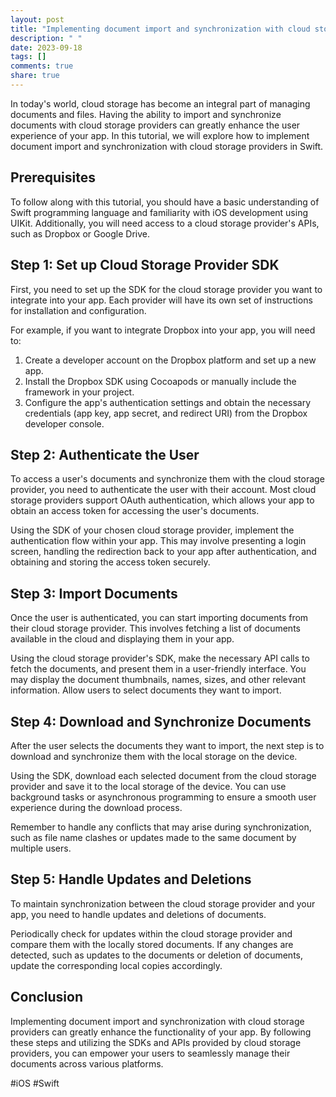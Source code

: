 ```yaml
---
layout: post
title: "Implementing document import and synchronization with cloud storage providers in Swift"
description: " "
date: 2023-09-18
tags: []
comments: true
share: true
---
```


In today's world, cloud storage has become an integral part of managing documents and files. Having the ability to import and synchronize documents with cloud storage providers can greatly enhance the user experience of your app. In this tutorial, we will explore how to implement document import and synchronization with cloud storage providers in Swift.

## Prerequisites
To follow along with this tutorial, you should have a basic understanding of Swift programming language and familiarity with iOS development using UIKit. Additionally, you will need access to a cloud storage provider's APIs, such as Dropbox or Google Drive.

## Step 1: Set up Cloud Storage Provider SDK
First, you need to set up the SDK for the cloud storage provider you want to integrate into your app. Each provider will have its own set of instructions for installation and configuration.

For example, if you want to integrate Dropbox into your app, you will need to:

1. Create a developer account on the Dropbox platform and set up a new app.
2. Install the Dropbox SDK using Cocoapods or manually include the framework in your project.
3. Configure the app's authentication settings and obtain the necessary credentials (app key, app secret, and redirect URI) from the Dropbox developer console.

## Step 2: Authenticate the User
To access a user's documents and synchronize them with the cloud storage provider, you need to authenticate the user with their account. Most cloud storage providers support OAuth authentication, which allows your app to obtain an access token for accessing the user's documents.

Using the SDK of your chosen cloud storage provider, implement the authentication flow within your app. This may involve presenting a login screen, handling the redirection back to your app after authentication, and obtaining and storing the access token securely.

## Step 3: Import Documents
Once the user is authenticated, you can start importing documents from their cloud storage provider. This involves fetching a list of documents available in the cloud and displaying them in your app.

Using the cloud storage provider's SDK, make the necessary API calls to fetch the documents, and present them in a user-friendly interface. You may display the document thumbnails, names, sizes, and other relevant information. Allow users to select documents they want to import.

## Step 4: Download and Synchronize Documents
After the user selects the documents they want to import, the next step is to download and synchronize them with the local storage on the device.

Using the SDK, download each selected document from the cloud storage provider and save it to the local storage of the device. You can use background tasks or asynchronous programming to ensure a smooth user experience during the download process. 

Remember to handle any conflicts that may arise during synchronization, such as file name clashes or updates made to the same document by multiple users.

## Step 5: Handle Updates and Deletions
To maintain synchronization between the cloud storage provider and your app, you need to handle updates and deletions of documents.

Periodically check for updates within the cloud storage provider and compare them with the locally stored documents. If any changes are detected, such as updates to the documents or deletion of documents, update the corresponding local copies accordingly.

## Conclusion
Implementing document import and synchronization with cloud storage providers can greatly enhance the functionality of your app. By following these steps and utilizing the SDKs and APIs provided by cloud storage providers, you can empower your users to seamlessly manage their documents across various platforms.

#iOS #Swift